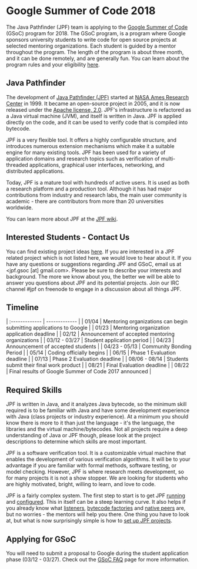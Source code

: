 # Google Summer of Code 2018 #

The Java Pathfinder (JPF) team is applying to the [Google Summer of Code](https://developers.google.com/open-source/gsoc/) (GSoC) program for 2018. The GSoC program, is a program where Google sponsors university students to write code for open source projects at selected mentoring organizations. Each student is guided by a mentor throughout the program. The length of the program is about three month, and it can be done remotely, and are generally fun. You can learn about the program rules and your eligibility [here](https://summerofcode.withgoogle.com/rules/).

## Java Pathfinder ##

The development of [Java Pathfinder (JPF)](https://github.com/javapathfinder/jpf-core/wiki)  started at [NASA Ames Research Center](http://www.nasa.gov/centers/ames/home/index.html) in 1999. It became an open-source project in 2005, and it is now released under the [Apache license, 2.0](http://www.apache.org/licenses/LICENSE-2.0). JPF's infrastructure is refactored as a Java virtual machine (JVM), and itself is written in Java. JPF is applied directly on the code, and it can be used to verify code that is compiled into bytecode.

JPF is a very flexible tool. It offers a highly configurable structure, and introduces numerous extension mechanisms which make it a suitable engine for many existing tools. JPF has been used for a variety of application domains and research topics such as verification of multi-threaded applications, graphical user interfaces, networking, and distributed applications. 

Today, JPF is a mature tool with hundreds of active users. It is used as both a research platform and a production tool. Although it has had major contributions from industry and research labs, the main user community is academic - there are contributors from more than 20 universities worldwide.

You can learn more about JPF at the [JPF wiki](https://github.com/javapathfinder/jpf-core/wiki).

## Interested Students - Contact Us ##

You can find existing project ideas [here](wiki:projects/projects). If you are interested in a JPF related project which is not listed here, we would love to hear about it. If you have any questions or suggestions regarding JPF and GSoC, email us at \<jpf.gsoc [at] gmail.com\>. Please be sure to describe your interests and background. The more we know about you, the better we will be able to answer you questions about JPF and its potential projects. Join our IRC channel #jpf on freenode to engage in a discussion about all things JPF.

## Timeline ##

| :------------- | ------------- |
| 01/04 | Mentoring organizations can begin submitting applications to Google |
| 01/23 | Mentoring organization application deadline |
| 02/12 | Announcement of accepted mentoring organizations |
| 03/12 - 03/27 | Student application period |
| 04/23 | Announcement of accepted students |
| 04/23 - 05/13 | Community Bonding Period |
| 05/14 | Coding officially begins |
| 06/15 | Phase 1 Evaluation deadline |
| 07/13 | Phase 2 Evaluation deadline |
| 08/06 - 08/14 | Students submit their final work product |
| 08/21 | Final Evaluation deadline |
| 08/22 | Final results of Google Summer of Code 2017 announced |

## Required Skills ##

JPF is written in Java, and it analyzes Java bytecode, so the minimum skill required is to be familiar with Java and have some development experience with Java (class projects or industry experience). At a minimum you should know there is more to it than just the language - it's the language, the libraries and the virtual machine/bytecodes. Not all projects require a deep understanding of Java or JPF though, please look at the project descriptions to determine which skills are most important.

JPF is a software verification tool. It is a customizable virtual machine that enables the development of various verification algorithms. It will be to your advantage if you are familiar with formal methods, software testing, or model checking. However, JPF is where research meets development, so for many projects it is not a show stopper. We are looking for students who are highly motivated, bright, willing to learn, and love to code.

JPF is a fairly complex system. The first step to start is to get JPF [running](Starting-JPF) and [configured](Configuring-JPF). This in itself can be a steep learning curve. It also helps if you already know what [listeners](Listeners), [bytecode factories](Bytecode-Factories) and [native peers](Model-Java-Interface) are, but no worries - the mentors will help you there. One thing you have to look at, but what is now surprisingly simple is how to [set up JPF projects](create_project).

## Applying for GSoC ##

You will need to submit a proposal to Google during the student application phase (03/12 - 03/27). Check out the [GSoC FAQ](https://developers.google.com/open-source/gsoc/faq) page for more information. 
